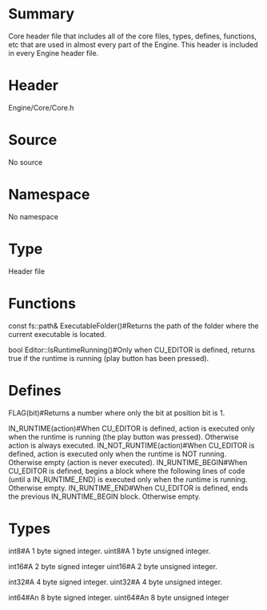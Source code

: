 # Summary
Core header file that includes all of the core files, types, defines, functions, etc that are used in almost every part of the Engine. This header is included in every Engine header file.

# Header
Engine/Core/Core.h
# Source
No source
# Namespace
No namespace
# Type
Header file

# Functions
const fs::path& ExecutableFolder()#Returns the path of the folder where the current executable is located.

bool Editor::IsRuntimeRunning()#Only when CU_EDITOR is defined, returns true if the runtime is running (play button has been pressed).

# Defines
FLAG(bit)#Returns a number where only the bit at position bit is 1.

IN_RUNTIME(action)#When CU_EDITOR is defined, action is executed only when the runtime is running (the play button was pressed). Otherwise action is always executed.
IN_NOT_RUNTIME(action)#When CU_EDITOR is defined, action is executed only when the runtime is NOT running. Otherwise empty (action is never executed).
IN_RUNTIME_BEGIN#When CU_EDITOR is defined, begins a block where the following lines of code (until a IN_RUNTIME_END) is executed only when the runtime is running. Otherwise empty.
IN_RUNTIME_END#When CU_EDITOR is defined, ends the previous IN_RUNTIME_BEGIN block. Otherwise empty.

# Types
int8#A 1 byte signed integer.
uint8#A 1 byte unsigned integer.

int16#A 2 byte signed integer
uint16#A 2 byte unsigned integer.

int32#A 4 byte signed integer.
uint32#A 4 byte unsigned integer.

int64#An 8 byte signed integer.
uint64#An 8 byte unsigned integer

